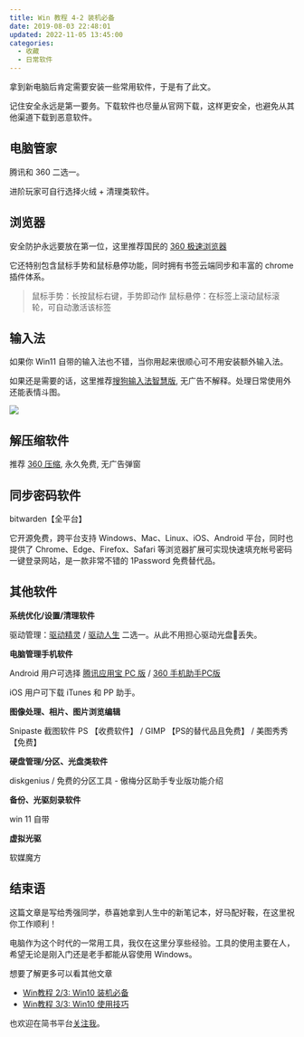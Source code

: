 ```yaml
---
title: Win 教程 4-2 装机必备
date: 2019-08-03 22:48:01
updated: 2022-11-05 13:45:00
categories:
  - 收藏
  - 日常软件
---
```


拿到新电脑后肯定需要安装一些常用软件，于是有了此文。

记住安全永远是第一要务。下载软件也尽量从官网下载，这样更安全，也避免从其他渠道下载到恶意软件。

## 电脑管家

腾讯和 360 二选一。

进阶玩家可自行选择火绒 + 清理类软件。

## 浏览器

安全防护永远要放在第一位，这里推荐国民的 [360 极速浏览器](https://browser.360.cn/ee/index.html)

它还特别包含鼠标手势和鼠标悬停功能，同时拥有书签云端同步和丰富的 chrome 插件体系。

> 鼠标手势：长按鼠标右键，手势即动作
> 鼠标悬停：在标签上滚动鼠标滚轮，可自动激活该标签

## 输入法

如果你 Win11 自带的输入法也不错，当你用起来很顺心可不用安装额外输入法。

如果还是需要的话，这里推荐[搜狗输入法智慧版](https://pinyin.sogou.com/zhihui/), 无广告不解释。处理日常使用外还能表情斗图。

![](https://upload-images.jianshu.io/upload_images/1662509-fb48650d650984ec.png?imageMogr2/auto-orient/strip%7CimageView2/2/w/1240)

## 解压缩软件

推荐 [360 压缩](http://yasuo.360.cn/), 永久免费, 无广告弹窗

## 同步密码软件

bitwarden【全平台】

它开源免费，跨平台支持 Windows、Mac、Linux、iOS、Android 平台，同时也提供了 Chrome、Edge、Firefox、Safari 等浏览器扩展可实现快速填充帐号密码一键登录网站，是一款非常不错的 1Password 免费替代品。

## 其他软件

**系统优化/设置/清理软件**

驱动管理：[驱动精灵](http://www.drivergenius.com/) / [驱动人生](https://www.160.com/) 二选一。从此不用担心驱动光盘📀丢失。

**电脑管理手机软件**

Android 用户可选择 [腾讯应用宝 PC 版](https://sj.qq.com/) / [360 手机助手PC版](http://sj.360.cn/index.html)

iOS 用户可下载 iTunes 和 PP 助手。

**图像处理、相片、图片浏览编辑**

Snipaste 截图软件
PS 【收费软件】 / GIMP 【PS的替代品且免费】 / 美图秀秀【免费】

**硬盘管理/分区、光盘类软件**

diskgenius / 免费的分区工具 - 傲梅分区助手专业版功能介绍

**备份、光驱刻录软件**

win 11 自带

**虚拟光驱**

软媒魔方

## 结束语

这篇文章是写给秀强同学，恭喜她拿到人生中的新笔记本，好马配好鞍，在这里祝你工作顺利！

电脑作为这个时代的一常用工具，我仅在这里分享些经验。工具的使用主要在人，希望无论是刚入门还是老手都能从容使用 Windows。

想要了解更多可以看其他文章

* [Win教程 2/3: Win10 装机必备](https://www.jianshu.com/p/1eb4e787c670)
* [Win教程 3/3: Win10 使用技巧](https://www.jianshu.com/p/1717c6fb4143)

也欢迎在简书平台[关注我](https://www.jianshu.com/u/7ef875ed6ee8)。
